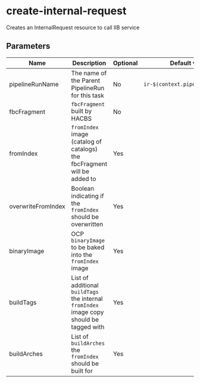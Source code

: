 # create-internal-request

Creates an InternalRequest resource to call IIB service

## Parameters

| Name | Description | Optional | Default value |
|------|-------------|----------|---------------|
| pipelineRunName | The name of the Parent PipelineRun for this task | No | `ir-$(context.pipelineRun.name)` |
| fbcFragment | `fbcFragment` built by HACBS | No | |
| fromIndex | `fromIndex` image (catalog of catalogs) the fbcFragment will be added to | Yes | |
| overwriteFromIndex | Boolean indicating if the `fromIndex` should be overwritten | Yes | |
| binaryImage | OCP `binaryImage` to be baked into the `fromIndex` image | Yes | |
| buildTags | List of additional `buildTags` the internal `fromIndex` image copy should be tagged with | Yes | |
| buildArches | List of `buildArches` the `fromIndex` should be built for | Yes | |
